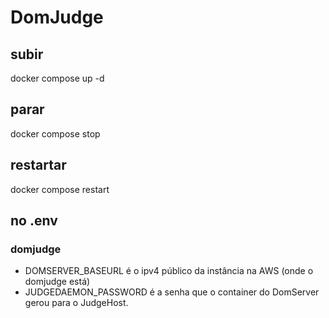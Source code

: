 # DomJudge


## subir

docker compose up -d


## parar

docker compose stop


## restartar

docker compose restart


## no .env

### domjudge

- DOMSERVER_BASEURL é o ipv4 público da instância na AWS (onde o domjudge está)
- JUDGEDAEMON_PASSWORD é a senha que o container do DomServer gerou para o JudgeHost.
